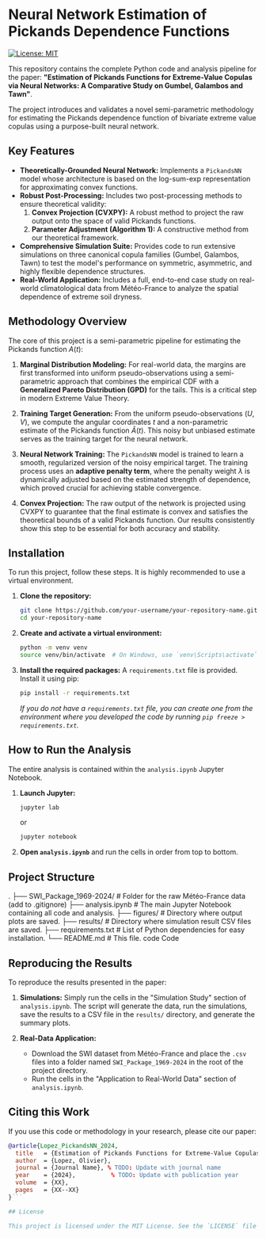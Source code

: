 # Neural Network Estimation of Pickands Dependence Functions

[![License: MIT](https://img.shields.io/badge/License-MIT-yellow.svg)](https://opensource.org/licenses/MIT)

This repository contains the complete Python code and analysis pipeline for the paper: **"Estimation of Pickands Functions for Extreme-Value Copulas via Neural Networks: A Comparative Study on Gumbel, Galambos and Tawn"**.

The project introduces and validates a novel semi-parametric methodology for estimating the Pickands dependence function of bivariate extreme value copulas using a purpose-built neural network.

## Key Features

- **Theoretically-Grounded Neural Network:** Implements a `PickandsNN` model whose architecture is based on the log-sum-exp representation for approximating convex functions.
- **Robust Post-Processing:** Includes two post-processing methods to ensure theoretical validity:
    1.  **Convex Projection (CVXPY):** A robust method to project the raw output onto the space of valid Pickands functions.
    2.  **Parameter Adjustment (Algorithm 1):** A constructive method from our theoretical framework.
- **Comprehensive Simulation Suite:** Provides code to run extensive simulations on three canonical copula families (Gumbel, Galambos, Tawn) to test the model's performance on symmetric, asymmetric, and highly flexible dependence structures.
- **Real-World Application:** Includes a full, end-to-end case study on real-world climatological data from Météo-France to analyze the spatial dependence of extreme soil dryness.

## Methodology Overview

The core of this project is a semi-parametric pipeline for estimating the Pickands function $A(t)$:

1.  **Marginal Distribution Modeling:** For real-world data, the margins are first transformed into uniform pseudo-observations using a semi-parametric approach that combines the empirical CDF with a **Generalized Pareto Distribution (GPD)** for the tails. This is a critical step in modern Extreme Value Theory.

2.  **Training Target Generation:** From the uniform pseudo-observations $(U, V)$, we compute the angular coordinates $t$ and a non-parametric estimate of the Pickands function $\hat{A}(t)$. This noisy but unbiased estimate serves as the training target for the neural network.

3.  **Neural Network Training:** The `PickandsNN` model is trained to learn a smooth, regularized version of the noisy empirical target. The training process uses an **adaptive penalty term**, where the penalty weight $\lambda$ is dynamically adjusted based on the estimated strength of dependence, which proved crucial for achieving stable convergence.

4.  **Convex Projection:** The raw output of the network is projected using CVXPY to guarantee that the final estimate is convex and satisfies the theoretical bounds of a valid Pickands function. Our results consistently show this step to be essential for both accuracy and stability.

## Installation

To run this project, follow these steps. It is highly recommended to use a virtual environment.

1.  **Clone the repository:**
    ```bash
    git clone https://github.com/your-username/your-repository-name.git
    cd your-repository-name
    ```

2.  **Create and activate a virtual environment:**
    ```bash
    python -m venv venv
    source venv/bin/activate  # On Windows, use `venv\Scripts\activate`
    ```

3.  **Install the required packages:**
    A `requirements.txt` file is provided. Install it using pip:
    ```bash
    pip install -r requirements.txt
    ```
    *If you do not have a `requirements.txt` file, you can create one from the environment where you developed the code by running `pip freeze > requirements.txt`.*

## How to Run the Analysis

The entire analysis is contained within the `analysis.ipynb` Jupyter Notebook.

1.  **Launch Jupyter:**
    ```bash
    jupyter lab
    ```
    or
    ```bash
    jupyter notebook
    ```

2.  **Open `analysis.ipynb`** and run the cells in order from top to bottom.

## Project Structure
.
├── SWI_Package_1969-2024/ # Folder for the raw Météo-France data (add to .gitignore)
├── analysis.ipynb # The main Jupyter Notebook containing all code and analysis.
├── figures/ # Directory where output plots are saved.
├── results/ # Directory where simulation result CSV files are saved.
├── requirements.txt # List of Python dependencies for easy installation.
└── README.md # This file.
code
Code
## Reproducing the Results

To reproduce the results presented in the paper:

1.  **Simulations:** Simply run the cells in the "Simulation Study" section of `analysis.ipynb`. The script will generate the data, run the simulations, save the results to a CSV file in the `results/` directory, and generate the summary plots.

2.  **Real-Data Application:**
    - Download the SWI dataset from Météo-France and place the `.csv` files into a folder named `SWI_Package_1969-2024` in the root of the project directory.
    - Run the cells in the "Application to Real-World Data" section of `analysis.ipynb`.

## Citing this Work

If you use this code or methodology in your research, please cite our paper:

```bibtex
@article{Lopez_PickandsNN_2024,
  title   = {Estimation of Pickands Functions for Extreme-Value Copulas via Neural Networks: A Comparative Study on Gumbel, Galambos and Tawn},
  author  = {Lopez, Olivier},
  journal = {Journal Name}, % TODO: Update with journal name
  year    = {2024},          % TODO: Update with publication year
  volume  = {XX},
  pages   = {XX--XX}
}```

## License

This project is licensed under the MIT License. See the `LICENSE` file for details.

